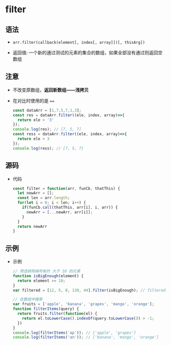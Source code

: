 # filter

## 语法

+ `arr.filter(callback(element[, index[, array]])[, thisArg])`

+ 返回值: 一个新的通过测试的元素的集合的数组，如果全部没有通过则返回空数组

## 注意

+ 不改变原数组，**返回新数组——浅拷贝**

+ 在对比时使用的是 `==`

  ```js
  const dataArr = [1,7,5,7,1,3];
  const res = dataArr.filter((ele, index, array)=>{
    return ele > '3'
  });
  console.log(res); // [7, 5, 7]
  const ress = dataArr.filter((ele, index, array)=>{
    return ele > 3
  });
  console.log(ress); // [7, 5, 7]
  ```

## 源码

+ 代码

  ```js
  const filter = function(arr, funCb, thatThis) {
    let newArr = [];
    const len = arr.length;
    for(let i = 0; i < len; i++) {
      if(funCb.call(thatThis, arr[i], i, arr)) {
        newArr = [...newArr, arr[i]];
      }
    }
    return newArr
  }
  ```

## 示例

+ 示例

  ```js
  // 筛选排除掉所有的 大于 10 的元素
  function isBigEnough(element) {
    return element >= 10;
  }
  var filtered = [12, 5, 8, 130, 44].filter(isBigEnough); // filtered is [12, 130, 44]

  // 在数组中搜索
  var fruits = ['apple', 'banana', 'grapes', 'mango', 'orange'];
  function filterItems(query) {
    return fruits.filter(function(el) {
      return el.toLowerCase().indexOf(query.toLowerCase()) > -1;
    })
  }
  console.log(filterItems('ap')); // ['apple', 'grapes']
  console.log(filterItems('an')); // ['banana', 'mango', 'orange']
  ```

